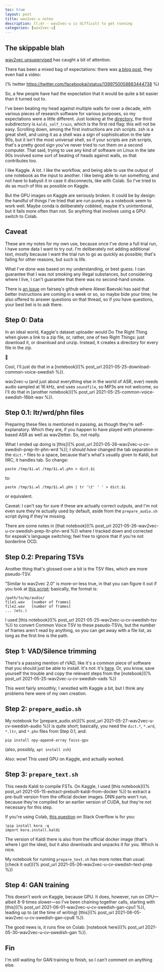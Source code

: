 ```yaml
---
toc: true
layout: post
title: wav2vec-u notes
description: tl;dr - wav2vec-u is difficult to get running
categories: [wav2vec-u]
---
```


## The skippable blah

[wav2vec unsupervised](https://arxiv.org/abs/1904.05862) has caught a bit of attention. 

There has been a mixed bag of expectations: there was [a blog post](https://ai.facebook.com/blog/wav2vec-unsupervised-speech-recognition-without-supervision/), they even had a video:

{% twitter https://twitter.com/facebookai/status/1399750058883444738 %}

So, a few people have had the expectation that it would be quite a bit easier than it turned out to.

I've been beating my head against multiple walls for over a decade, with various pieces of research software for various purposes, so my expectations were a little different. Just looking at the [directory](https://github.com/pytorch/fairseq/tree/master/examples/wav2vec/unsupervised), the third subdirectory is `kaldi_self_train`, which is the first red flag: this will not be easy. Scrolling down, among the first instructions are zsh scripts. zsh is a great shell, and using it as a shell was a sign of sophistication in the late 90s, but it isn't the most universal shell, so if your scripts are zsh scripts, that's a pretty good sign you've never tried to run them on a second computer. That said, trying to use any kind of software on Linux in the late 90s involved some sort of beating of heads against walls, so that contributes too.

I like Kaggle. A lot. I like the workflow, and being able to use the output of one notebook as the input to another. I like being able to run something, and not have to babysit it in case it disconnects, like with Colab. So I've tried to do as much of this as possible on Kaggle.

But the GPU images on Kaggle are seriously broken. It could be by design: the handful of things I've tried that are run purely as a notebook seem to work well. Maybe conda is deliberately cobbled, maybe it's unintentional, but it fails more often than not. So anything that involves using a GPU: switch to Colab.

## Caveat

These are my notes for my own use, because once I've done a full trial run, I have some data I want to try out. I'm deliberately not adding additional text, mostly because I want the trial run to go as quickly as possible; that's failing for other reasons, but such is life.

What I've done was based on my understanding, or best guess. I can guarantee that I was not smoking any illegal substances, but considering where I live, I can't guarantee that there was no second-hand smoke.

There is [an issue](https://github.com/pytorch/fairseq/issues/3591) on fairseq's github where Alexei Baevski has said that better instructions are coming in a week or so, so maybe bide your time; he also offered to answer questions on that thread, so if you have questions, your best bet is to ask there.

## Step 0: Data

In an ideal world, Kaggle's dataset uploader would Do The Right Thing when given a link to a zip file, or, rather, one of two Right Things: just download it, or download and unzip. Instead, it creates a directory for every file in the zip.

🤦

Cool, I'll just do that in a [notebook]({% post_url 2021-05-25-download-common-voice-swedish %}).

wav2vec-u (and just about everything else in the world of ASR, ever) needs audio sampled at 16 kHz, and uses `soundfile`, so MP3s are not welcome, so I'll do that in [another notebook]({% post_url 2021-05-25-common-voice-swedish-16bit-wav %}).

## Step 0.1: ltr/wrd/phn files

Preparing these files is mentioned in passing, as though they're self-explanatory. Which they are, if you happen to have played with phoneme-based ASR as well as wav2letter. So, not really.

What I ended up doing is [this]({% post_url 2021-05-26-wav2vec-u-cv-swedish-prep-ltr-phn-wrd %}); I _should have_ changed the tab separation in the `dict.*` files to a space, because that's what's usually given to Kaldi, but IIRC, it handles tab. So change:

```
paste /tmp/$i.wl /tmp/$i.wl.phn > dict.$i
```

to:

```
paste /tmp/$i.wl /tmp/$i.wl.phn | tr '\t' ' ' > dict.$i
```

or equivalent.

Caveat: I can't say for sure if these are actually correct outputs, and I'm not even sure they're actually used by default, aside from the `prepare_audio.sh` script dying if they're missing.

There are some notes in [that notebook]({% post_url 2021-05-26-wav2vec-u-cv-swedish-prep-ltr-phn-wrd %}) where I tracked down and corrected for espeak's language switching; feel free to ignore that if you're not borderline OCD.

## Step 0.2: Preparing TSVs

Another thing that's glossed over a bit is the TSV files, which are more pseudo-TSV.

"Similar to wav2vec 2.0" is more-or-less true, in that you can figure it out if you look at [this script](https://github.com/pytorch/fairseq/blob/master/examples/wav2vec/libri_labels.py); basically, the format is:

```
/path/to/my/audio/
file1.wav	[number of frames]
file2.wav	[number of frames]
... (etc.)
```

I used [this notebook]({% post_url 2021-05-25-wav2vec-u-cv-swedish-tsv %}) to convert Common Voice TSV to these pseudo-TSVs, but the number of frames aren't read by anything, so you can get away with a file list, as long as the first line is the path.

## Step 1: VAD/Silence trimming

There's a passing mention of rVAD, like it's a common piece of software that you should just be able to install. It's not: it's [here](https://github.com/zhenghuatan/rVADfast). Or, you know, save yourself the trouble and copy the relevant steps from the [notebook]({% post_url 2021-05-25-wav2vec-u-cv-swedish-vads %})

This went fairly smoothly; I wrestled with Kaggle a bit, but I think any problems here were of my own creation.

## Step 2: `prepare_audio.sh`

My notebook for [prepare_audio.sh]({% post_url 2021-05-27-wav2vec-u-cv-swedish-audio %}) is quite short; basically, you need the `dict.*`, `*.wrd`, `*.ltr`, and `*.phn` files from Step 0.1, and:

```
pip install npy-append-array faiss-gpu
```

(also, possibly, `apt install zsh`)

Also: wow! This used GPU on Kaggle, and actually worked.

## Step 3: `prepare_text.sh`

This needs Kaldi to compile FSTs. On Kaggle, I used [this notebook]({% post_url 2021-05-15-extract-prebuilt-kaldi-from-docker %}) to extract a pre-built version from the official docker images. DNN parts won't run, because they're compiled for an earlier version of CUDA, but they're not necessary for this step.

If you're using Colab, [this question](https://stackoverflow.com/questions/49771968/is-it-possible-to-install-kaldi-on-google-colab) on Stack Overflow is for you:

```
!pip install kora -q
import kora.install.kaldi
```

The version of Kaldi there is also from the official docker image (that's where I got the idea), but it also downloads and unpacks it for you. Which is nice.

My notebook for running `prepare_text.sh` has more notes than usual: [check it out]({% post_url 2021-05-26-wav2vec-u-cv-swedish-text-prep %})

## Step 4: GAN training

This doesn't work on Kaggle, because GPU. It does, however, run on CPU—albeit 8-9 times slower—so I've been chaining together calls, starting with [this]({% post_url 2021-06-01-wav2vec-u-cv-swedish-gan-cpu1 %}), leading up to (at the time of writing) [this]({% post_url 2021-06-05-wav2vec-u-cv-swedish-gan-cpu8 %}).

The good news is, it runs fine on Colab: [notebook here]({% post_url 2021-05-30-wav2vec-u-cv-swedish-gan %}).

## Fin

I'm still waiting for GAN training to finish, so I can't comment on anything else.


